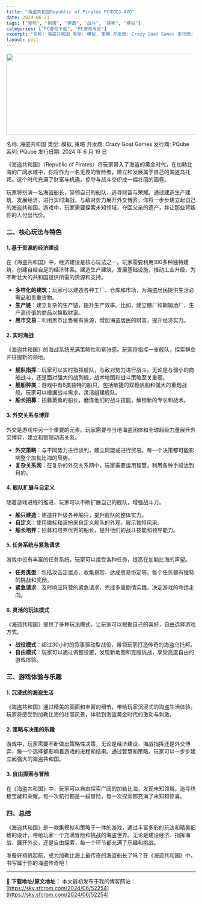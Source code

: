 ```yaml
---
title: "海盗共和国Republic of Pirates PC中文3.47G"
date: 2024-06-21
tags: ["冒险", "剧情", "建造", "战斗", "探索", "模拟"]
categories: ["PC游戏下载", "PC游戏专区"]
excerpt: "名称: 海盗共和国 类型: 模拟, 策略 开发商: Crazy Goat Games 发行商: PQube 系列: PQube 发行日期: 2024 年 6 月 19 日 《海盗共和国》（Republic of Pirates）将玩家带入了海盗的黄金时代，在加勒比海的广阔水域中，你将作为一名无畏的冒&hellip;"
layout: post
---
```


<img class="aligncenter size-full wp-image-52008" src="https://sky.sfcrom.com/wp-content/uploads/2024/06/2024062002444161.webp" alt="" width="660" height="215" />

名称: 海盗共和国
类型: 模拟, 策略
开发商: Crazy Goat Games
发行商: PQube
系列: PQube
发行日期: 2024 年 6 月 19 日

《海盗共和国》（Republic of Pirates）将玩家带入了海盗的黄金时代，在加勒比海的广阔水域中，你将作为一名无畏的冒险者，建立和发展属于自己的海盗乌托邦。这个时代充满了财富与机遇，掠夺与战斗交织成一幅壮丽的画卷。

玩家将扮演一名海盗船长，带领自己的船队，追寻财富与荣耀。通过建造生产建筑，发展经济，进行实时海战，与敌对势力展开外交博弈，你将一步步建立起自己的海盗共和国。游戏中，玩家需要探索未知领域，夺回父亲的遗产，并让那些背叛你的人付出代价。
<h3>二、核心玩法与特色</h3>
<h4>1. 基于资源的经济建设</h4>
在《海盗共和国》中，经济建设是核心玩法之一。玩家需要利用100多种独特建筑，创建自给自足的经济体系。建造生产建筑，发展基础设施，推动工业升级，为不断壮大的共和国提供所需的资源和支持。
<ul>
 	<li><strong>多样化的建筑</strong>：玩家可以建造各种工厂、仓库和市场，为海盗居民提供生活必需品和贵重货物。</li>
 	<li><strong>生产链</strong>：建立复杂的生产链，提升生产效率。比如，建立糖厂和朗姆酒厂，生产高价值的商品以换取财富。</li>
 	<li><strong>黑市交易</strong>：利用黑市出售稀有资源，增加海盗居民的财富，提升经济实力。</li>
</ul>
<h4>2. 实时海战</h4>
《海盗共和国》的海战系统充满策略性和紧张感。玩家将指挥一支舰队，探索群岛并征服新的领地。
<ul>
 	<li><strong>舰队指挥</strong>：玩家可以实时指挥舰队，与敌对势力进行战斗。无论是与弱小的商船战斗，还是面对强大的战列舰，战术地图和战斗策略至关重要。</li>
 	<li><strong>舰船种类</strong>：游戏中有8类独特的船只，包括敏捷的双桅帆船和强大的重炮战舰。玩家可以根据战斗需求，灵活组建舰队。</li>
 	<li><strong>船长招募</strong>：招募英勇的船长，磨炼他们的战斗技能，解锁新的专长和战术。</li>
</ul>
<h4>3. 外交关系与博弈</h4>
外交是游戏中另一个重要的元素。玩家需要与当地海盗团体和全球超级力量展开外交博弈，建立和管理动态关系。
<ul>
 	<li><strong>外交策略</strong>：与不同势力进行谈判，建立同盟或进行贸易。每一个决策都可能影响整个加勒比海的局势。</li>
 	<li><strong>复杂关系网</strong>：在复杂的外交关系网中，玩家需要运用智慧，利用各种手段达到目的。</li>
</ul>
<h4>4. 舰队扩展与自定义</h4>
随着游戏进程的推进，玩家可以不断扩展自己的舰队，增强战斗力。
<ul>
 	<li><strong>船只建造</strong>：建造并升级各种船只，提升舰队的整体实力。</li>
 	<li><strong>自定义</strong>：使用徽标和装扮来自定义舰队的外观，展示独特风采。</li>
 	<li><strong>船长培养</strong>：招募和培养优秀的船长，提升他们的战斗技能和领导能力。</li>
</ul>
<h4>5. 任务系统与紧急请求</h4>
游戏中设有丰富的任务系统，玩家可以接受各种任务，提高在加勒比海的声望。
<ul>
 	<li><strong>任务类型</strong>：包括攻击定居点、收集悬赏、达成贸易协定等。每个任务都有独特的挑战和奖励。</li>
 	<li><strong>紧急请求</strong>：及时响应阵营的紧急请求，完成多重剧情实践，决定游戏的命运走向。</li>
</ul>
<h4>6. 灵活的玩法模式</h4>
《海盗共和国》提供了多种玩法模式，让玩家可以根据自己的喜好，自由选择游戏方式。
<ul>
 	<li><strong>战役模式</strong>：超过30小时的叙事驱动型战役，带领玩家打造传奇的海盗乌托邦。</li>
 	<li><strong>自由模式</strong>：玩家可以通过调整设置，发现新地图和克服挑战，享受高度自由的游戏体验。</li>
</ul>
<h3>三、游戏体验与乐趣</h3>
<h4>1. 沉浸式的海盗生活</h4>
《海盗共和国》通过精美的画面和丰富的细节，带给玩家沉浸式的海盗生活体验。玩家将感受到加勒比海的壮丽风景，体验到海盗黄金时代的激动与刺激。
<h4>2. 策略与决策的乐趣</h4>
游戏中，玩家需要不断做出策略性决策，无论是经济建设、海战指挥还是外交博弈，每一个选择都影响着游戏的进程和结果。通过智慧和策略，玩家可以一步步建立起强大的海盗共和国。
<h4>3. 自由探索与冒险</h4>
在《海盗共和国》中，玩家可以自由探索广阔的加勒比海，发现未知领域，追寻终极宝藏和荣耀。每一次航行都是一段冒险，每一次探索都充满了未知和惊喜。
<h3>四、总结</h3>
《海盗共和国》是一款集模拟和策略于一体的游戏，通过丰富多彩的玩法和精美细致的设计，带给玩家一个充满冒险和挑战的海盗世界。无论是建设经济、指挥海战、展开外交，还是自由探索，每一个环节都充满了乐趣和挑战。

准备好扬帆起航，成为加勒比海上最传奇的海盗船长了吗？在《海盗共和国》中，书写属于你的海盗传奇吧！

---
📖 **下载地址/原文地址：** 本文最初发布于我的博客网站：[https://sky.sfcrom.com/2024/06/52254](https://sky.sfcrom.com/2024/06/52254)
